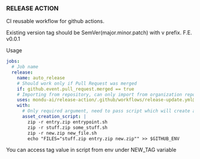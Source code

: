 ### RELEASE ACTION

CI reusable workflow for github actions.

Existing version tag should be SemVer(major.minor.patch) with v prefix. F.E. v0.0.1

Usage


```yml
jobs:
  # Job name
  release:
    name: auto_release
    # Should work only if Pull Request was merged
    if: github.event.pull_request.merged == true
    # Importing from repository, can only import from organization repositories
    uses: mondu-ai/release-action/.github/workflows/release-update.yml@master
    with:
      # Only required argument, need to pass script which will create assets, last line in required, specify names of files that should be pushed to assets F.E. stuff.zip entry.zip new.zip
      asset_creation_script: |
        zip -r entry.zip entrypoint.sh
        zip -r stuff.zip some_stuff.sh
        zip -r new.zip new_file.sh
        echo "FILES="stuff.zip entry.zip new.zip"" >> $GITHUB_ENV

```

You can access tag value in script from env under NEW_TAG variable
